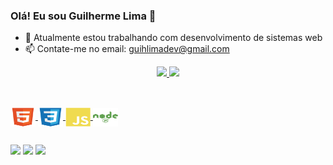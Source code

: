### Olá! Eu sou Guilherme Lima 👋

- 🌱 Atualmente estou trabalhando com desenvolvimento de sistemas web
- 📫 Contate-me no email: guihlimadev@gmail.com

<div align="center">
  <a href="https://guihlima.netlify.app/">
  <img height="150em" src="https://github-readme-stats.vercel.app/api?username=guihlima&show_icons=true&theme=dark&include_all_commits=true&count_private=true"/>
  <img height="150em" src="https://github-readme-stats.vercel.app/api/top-langs/?username=guihlima&layout=compact&langs_count=5&theme=dark"/>
</div>
  
  ##
 
 <div style="display: inline_block"><br>
   <img align="center" alt="Guih-HTML" height="30" width="40" src="https://raw.githubusercontent.com/devicons/devicon/master/icons/html5/html5-original.svg">
   <img align="center" alt="Guih-CSS" height="30" width="40" src="https://raw.githubusercontent.com/devicons/devicon/master/icons/css3/css3-original.svg">
   <img align="center" alt="Guih-Js" height="30" width="40" src="https://raw.githubusercontent.com/devicons/devicon/master/icons/javascript/javascript-plain.svg">
  <img align="center" alt="GuihNode" height="30" width="40" src="https://raw.githubusercontent.com/devicons/devicon/master/icons/nodejs/nodejs-plain-wordmark.svg">
</div>
    
  ##
  
<div>
  <a href="https://www.instagram.com/_.guihlima/" target="_blank"><img src="https://img.shields.io/badge/-Instagram-%23E4405F?style=for-the-badge&logo=instagram&logoColor=white"     target="_blank"></a>
  <a href = "mailto:contatoguihlimadev@gmail.com"><img src="https://img.shields.io/badge/-Gmail-%23333?style=for-the-badge&logo=gmail&logoColor=white" target="_blank"></a>
  <a href="https://www.linkedin.com/in/guilherme-lima-a49251215/" target="_blank"><img src="https://img.shields.io/badge/-LinkedIn-%230077B5?style=for-the-badge&logo=linkedin&logoColor=white" target="_blank"></a>
  
 </div>
